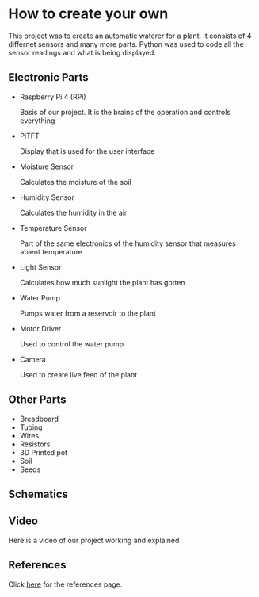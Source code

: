 # How to create your own

This project was to create an automatic waterer for a plant. It consists of 4 differnet sensors and many more parts. Python was used to code all the sensor readings and what is being displayed.

## Electronic Parts
* Raspberry Pi 4 (RPi)
  
  Basis of our project. It is the brains of the operation and controls everything
* PiTFT 
  
  Display that is used for the user interface
* Moisture Sensor
  
  Calculates the moisture of the soil
* Humidity Sensor
  
  Calculates the humidity in the air 
* Temperature Sensor
  
  Part of the same electronics of the humidity sensor that measures abient temperature 
* Light Sensor

  Calculates how much sunlight the plant has gotten  
* Water Pump
  
  Pumps water from a reservoir to the plant  
* Motor Driver
  
  Used to control the water pump
* Camera
  
  Used to create live feed of the plant
  
## Other Parts
* Breadboard
* Tubing
* Wires
* Resistors
* 3D Printed pot 
* Soil
* Seeds

## Schematics 


## Video

Here is a video of our project working and explained


## References

Click [here](./references.md) for the references page.
